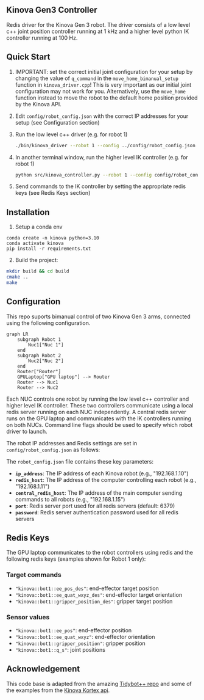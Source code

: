 ## Kinova Gen3 Controller

Redis driver for the Kinova Gen 3 robot. The driver consists of a low level c++ joint position controller running at 1 kHz and a higher level python IK controller running at 100 Hz. 


## Quick Start
1. IMPORTANT: set the correct initial joint configuration for your setup by changing the value of `q_command` in the `move_home_bimanual_setup` function in `kinova_driver.cpp`! This is very important as our initial joint configuration may not work for you. Alternatively, use the `move_home` function instead to move the robot to the default home position provided by the Kinova API.
2. Edit `config/robot_config.json` with the correct IP addresses for your setup (see Configuration section)
3. Run the low level c++ driver (e.g. for robot 1)
   ```bash
   ./bin/kinova_driver --robot 1 --config ../config/robot_config.json
   ```

4. In another terminal window, run the higher level IK controller (e.g. for robot 1)
    ```bash
    python src/kinova_controller.py --robot 1 --config config/robot_config.json
    ```

5. Send commands to the IK controller by setting the appropriate redis keys (see Redis Keys section)

## Installation
1. Setup a conda env
```
conda create -n kinova python=3.10
conda activate kinova
pip install -r requirements.txt
```

2. Build the project:
```bash
mkdir build && cd build
cmake ..
make
```


## Configuration

This repo suports bimanual control of two Kinova Gen 3 arms, connected using the following configuration. 

```mermaid
graph LR
    subgraph Robot 1
        Nuc1["Nuc 1"]
    end
    subgraph Robot 2
        Nuc2["Nuc 2"]
    end
    Router["Router"]
    GPULaptop["GPU laptop"] --> Router
    Router --> Nuc1
    Router --> Nuc2
```
Each NUC controls one robot by running the low level c++ controller and higher level IK controller. These two controllers communicate using a local redis server running on each NUC independently. A central redis server runs on the GPU laptop and communicates with the IK controllers running on both NUCs. Command line flags should be used to specify which robot driver to launch. 

The robot IP addresses and Redis settings are set in `config/robot_config.json` as follows: 

The `robot_config.json` file contains these key parameters:

- **`ip_address`**: The IP address of each Kinova robot (e.g., "192.168.1.10")
- **`redis_host`**: The IP address of the computer controlling each robot (e.g., "192.168.1.11")
- **`central_redis_host`**: The IP address of the main computer sending commands to all robots (e.g., "192.168.1.15")
- **`port`**: Redis server port used for all redis servers (default: 6379)
- **`password`**: Redis server authentication password used for all redis servers


## Redis Keys 
The GPU laptop communicates to the robot controllers using redis and the following redis keys (examples shown for Robot 1 only): 

### Target commands
* `"kinova::bot1::ee_pos_des"`: end-effector target position
* `"kinova::bot1::ee_quat_wxyz_des"`: end-effector target orientation
* `"kinova::bot1::gripper_position_des"`: gripper target position

### Sensor values
* `"kinova::bot1::ee_pos"`: end-effector position
* `"kinova::bot1::ee_quat_wxyz"`: end-effector orientation
* `"kinova::bot1::gripper_position"`: gripper position
* `"kinova::bot1::q_s"`: joint positions


## Acknowledgement

This code base is adapted from the amazing [Tidybot++ repo](https://github.com/jimmyyhwu/tidybot2/tree/main) and some of the examples from the [Kinova Kortex api](https://github.com/Kinovarobotics/Kinova-kortex2_Gen3_G3L/tree/master). 
